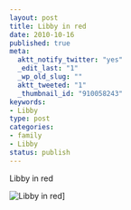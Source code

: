 ```yaml
--- 
layout: post
title: Libby in red
date: 2010-10-16
published: true
meta: 
  aktt_notify_twitter: "yes"
  _edit_last: "1"
  _wp_old_slug: ""
  aktt_tweeted: "1"
  _thumbnail_id: "910058243"
keywords: 
- Libby
type: post
categories: 
- family
- Libby
status: publish
---
```

Libby in red

![Libby in red](http://media.eick.us/2010/10/2010-10-09-at-18-06-49.jpg "Libby")]
